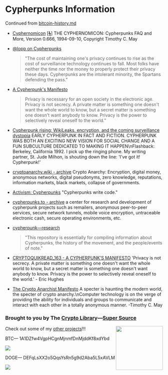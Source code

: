 # Cypherpunks Information

Continued from [bitcoin-history.md](https://github.com/infominer33/bitcoin-history#digital-cash-and-the-cypherpunks-)

* [Cyphernomicon](https://nakamotoinstitute.org/static/docs/cyphernomicon.txt) [[**ϟ**](https://web.archive.org/web/20110514104800/http://www.cypherpunks.to/faq/cyphernomicron/cyphernomicon.html)]
THE CYPHERNOMICON: Cypherpunks FAQ and More, Version 0.666, 1994-09-10, Copyright Timothy C. May

* [@lopp on Cypherpunks](https://twitter.com/lopp/status/1026139157125640192)
  > "The cost of maintaining one's privacy continues to rise as the cost of surveillance technology continues to fall. Most folks have neither the time nor the money to properly protect their privacy these days. Cypherpunks are the intolerant minority, the Spartans defending the pass."

* [A Cypherpunk's Manifesto](https://www.activism.net/cypherpunk/manifesto.html)
  > Privacy is necessary for an open society in the electronic age. Privacy is not secrecy. A private matter is something one doesn't want the whole world to know, but a secret matter is something one doesn't want anybody to know. Privacy is the power to selectively reveal oneself to the world."

* [Cypherpunk rising: WikiLeaks, encryption, and the coming surveillance dystopia](https://www.theverge.com/2013/3/7/4036040/cypherpunks-julian-assange-wikileaks-encryption-surveillance-dystopia)
EARLY CYPHERPUNK IN FACT AND FICTION. CYPHERPUNK WAS BOTH AN EXCITING NEW VISION FOR SOCIAL CHANGE AND A FUN SUBCULTURE DEDICATED TO MAKING IT HAPPEN\nFlashback: Berkeley, California 1992. I pick up the ringing phone. My writing partner, St. Jude Milhon, is shouting down the line: 'I’ve got it! Cypherpunk!'

* [cryptoanarchy.wiki - archive](https://mailing-list-archive.cryptoanarchy.wiki/) Crypto Anarchy: Encryption, digital money, anonymous networks, digital pseudonyms, zero knowledge, reputations, information markets, black markets, collapse of governments.

* [Activism: Cypherpunks](https://www.activism.net/cypherpunk/) "Cypherpunks write code."

* [cypherpunks.to - archive](https://web.archive.org/web/20110514104800/http://www.cypherpunks.to) a center for research and development of cypherpunk projects such as remailers, anonymous peer-to-peer services, secure network tunnels, mobile voice encryption, untraceable electronic cash, secure operating environments, etc.

* [cypherpunk—research](https://github.com/tombusby/cypherpunk-research)
  > "This repository is essentially for compiling information about Cypherpunks, the history of the movement, and the people/events of note."

* [CRYPTOQUIKREAD_163 - A CYPHERPUNK’S MANIFESTO](https://cryptoconomy.podbean.com/e/cryptoquikread_163-a-cypherpunks-manifesto/)
'Privacy is not secrecy. A private matter is something one doesn't want the whole world to know, but a secret matter is something one doesn't want anybody to know. Privacy is the power to selectively reveal oneself to the world.' - Eric Hughes

* [The Crypto Anarchist Manifesto](https://www.activism.net/cypherpunk/crypto-anarchy.html)
A specter is haunting the modern world, the specter of crypto anarchy.\nComputer technology is on the verge of providing the ability for individuals and groups to communicate and interact with each other in a totally anonymous manner. -Timothy C. May


### Brought to you by The [Crypto Library](http://crypt0library.net)—[Super Source](https://github.com/infominer33/Crypto-library)
[<img src="https://i.imgur.com/zeYCNMS.jpg" align="right" width="150" height="140">](https://github.com/infominer33/Crypto-library)

Check out some of my [other projects](https://github.com/infominer33/Crypto-Library/blob/master/projects.md)!!!

BTC— 1A1DZfw4VgpHCgnMjnmfDnMjddKf8xdYbd

![](http://imgur.com/yXLLm9Bl.png) 

DOGE— DEFqLsXX2o5QqsYsRn5g9d2Aba5L5xAVLM

![](https://i.imgur.com/0zBLoUP.png) 

    
